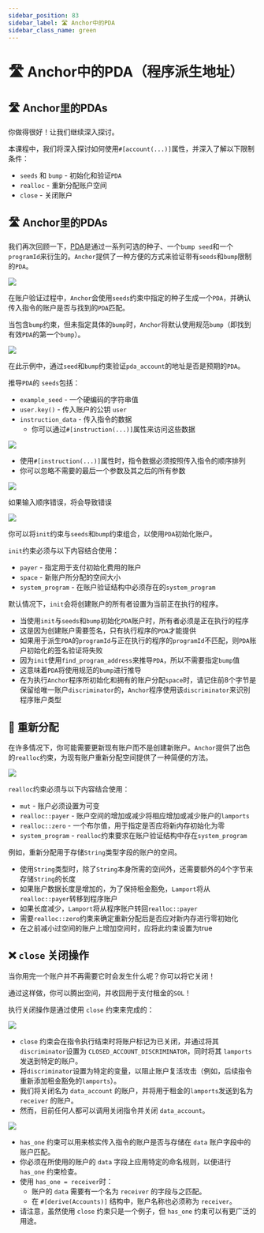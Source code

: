 ```yaml
---
sidebar_position: 83
sidebar_label: 🛣 Anchor中的PDA
sidebar_class_name: green
---
```


# 🛣 Anchor中的PDA（程序派生地址）

## 🛣 Anchor里的PDAs

你做得很好！让我们继续深入探讨。

本课程中，我们将深入探讨如何使用`#[account(...)]`属性，并深入了解以下限制条件：

- `seeds` 和 `bump` - 初始化和验证`PDA`
- `realloc` - 重新分配账户空间
- `close` - 关闭账户

## 🛣 Anchor里的PDAs

我们再次回顾一下，[PDA](https://github.com/Unboxed-Software/solana-course/blob/main/content/pda.md?utm_source=buildspace.so&utm_medium=buildspace_project)是通过一系列可选的种子、一个`bump seed`和一个 `programId`来衍生的。`Anchor`提供了一种方便的方式来验证带有`seeds`和`bump`限制的`PDA`。

![](./img/pda.png)

在账户验证过程中，`Anchor`会使用`seeds`约束中指定的种子生成一个`PDA`，并确认传入指令的账户是否与找到的`PDA`匹配。

当包含`bump`约束，但未指定具体的`bump`时，`Anchor`将默认使用规范`bump`（即找到有效`PDA`的第一个`bump`）。

![](./img/example-pda.png)

在此示例中，通过`seed`和`bump`约束验证`pda_account`的地址是否是预期的`PDA`。

推导`PDA`的 `seeds`包括：

- `example_seed` - 一个硬编码的字符串值
- `user.key()` - 传入账户的公钥 `user`
- `instruction_data` - 传入指令的数据
    - 你可以通过`#[instruction(...)]`属性来访问这些数据

![](./img/example-instruction.png)

- 使用`#[instruction(...)]`属性时，指令数据必须按照传入指令的顺序排列
- 你可以忽略不需要的最后一个参数及其之后的所有参数

![](./img/example-pda-1.png)

如果输入顺序错误，将会导致错误

![](./img/example-pda-2.png)

你可以将`init`约束与`seeds`和`bump`约束组合，以使用`PDA`初始化账户。

`init`约束必须与以下内容结合使用：

- `payer` - 指定用于支付初始化费用的账户
- `space` - 新账户所分配的空间大小
- `system_program` - 在账户验证结构中必须存在的`system_program`

默认情况下，`init`会将创建账户的所有者设置为当前正在执行的程序。

- 当使用`init`与`seeds`和`bump`初始化`PDA`账户时，所有者必须是正在执行的程序
- 这是因为创建账户需要签名，只有执行程序的`PDA`才能提供
- 如果用于派生`PDA`的`programId`与正在执行的程序的`programId`不匹配，则`PDA`账户初始化的签名验证将失败
- 因为`init`使用`find_program_address`来推导`PDA`，所以不需要指定`bump`值
- 这意味着`PDA`将使用规范的`bump`进行推导
- 在为执行`Anchor`程序所初始化和拥有的账户分配`space`时，请记住前8个字节是保留给唯一账户`discriminator`的，`Anchor`程序使用该`discriminator`来识别程序账户类型

## 🧮 重新分配

在许多情况下，你可能需要更新现有账户而不是创建新账户。`Anchor`提供了出色的`realloc`约束，为现有账户重新分配空间提供了一种简便的方法。

![](./img/realloc.png)

`realloc`约束必须与以下内容结合使用：

- `mut` - 账户必须设置为可变
- `realloc::payer` - 账户空间的增加或减少将相应增加或减少账户的`lamports`
- `realloc::zero` - 一个布尔值，用于指定是否应将新内存初始化为零
- `system_program` - `realloc`约束要求在账户验证结构中存在`system_program`

例如，重新分配用于存储`String`类型字段的账户的空间。

- 使用`String`类型时，除了`String`本身所需的空间外，还需要额外的4个字节来存储`String`的长度
- 如果账户数据长度是增加的，为了保持租金豁免，`Lamport`将从`realloc::payer`转移到程序账户
- 如果长度减少，`Lamport`将从程序账户转回`realloc::payer`
- 需要`realloc::zero`约束来确定重新分配后是否应对新内存进行零初始化
- 在之前减小过空间的账户上增加空间时，应将此约束设置为true

## ❌ `close` 关闭操作

当你用完一个账户并不再需要它时会发生什么呢？你可以将它关闭！

通过这样做，你可以腾出空间，并收回用于支付租金的`SOL`！

执行关闭操作是通过使用 `close` 约束来完成的：

![](./img/close.png)

- `close` 约束会在指令执行结束时将账户标记为已关闭，并通过将其`discriminator`设置为 `CLOSED_ACCOUNT_DISCRIMINATOR`，同时将其 `lamports` 发送到特定的账户。
- 将`discriminator`设置为特定的变量，以阻止账户复活攻击（例如，后续指令重新添加租金豁免的`lamports`）。
- 我们将关闭名为 `data_account` 的账户，并将用于租金的`lamports`发送到名为 `receiver` 的账户。
- 然而，目前任何人都可以调用关闭指令并关闭 `data_account`。

![](./img/close2.png)

- `has_one` 约束可以用来核实传入指令的账户是否与存储在 `data` 账户字段中的账户匹配。
- 你必须在所使用的账户的 `data` 字段上应用特定的命名规则，以便进行 `has_one` 约束检查。
- 使用 `has_one = receiver`时：
    - 账户的 `data` 需要有一个名为 `receiver` 的字段与之匹配。
    - 在 `#[derive(Accounts)]` 结构中，账户名称也必须称为 `receiver`。
- 请注意，虽然使用 `close` 约束只是一个例子，但 `has_one` 约束可以有更广泛的用途。

